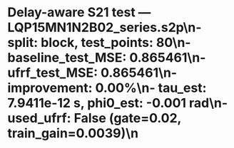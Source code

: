 # Delay-aware S21 test — LQP15MN1N2B02_series.s2p\n- split: block, test_points: 80\n- baseline_test_MSE: 0.865461\n- ufrf_test_MSE: 0.865461\n- improvement: 0.00%\n- tau_est: 7.9411e-12 s, phi0_est: -0.001 rad\n- used_ufrf: False (gate=0.02, train_gain=0.0039)\n